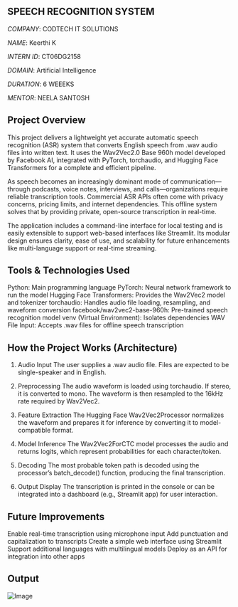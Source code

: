 ## SPEECH RECOGNITION SYSTEM

*COMPANY*: CODTECH IT SOLUTIONS

*NAME*: Keerthi K

*INTERN ID*: CT06DG2158

*DOMAIN*: Artificial Intelligence

*DURATION*: 6 WEEEKS

*MENTOR*: NEELA SANTOSH

## Project Overview
This project delivers a lightweight yet accurate automatic speech recognition (ASR) system that converts English speech from .wav audio files into written text. It uses the Wav2Vec2.0 Base 960h model developed by Facebook AI, integrated with PyTorch, torchaudio, and Hugging Face Transformers for a complete and efficient pipeline.

As speech becomes an increasingly dominant mode of communication—through podcasts, voice notes, interviews, and calls—organizations require reliable transcription tools. Commercial ASR APIs often come with privacy concerns, pricing limits, and internet dependencies. This offline system solves that by providing private, open-source transcription in real-time.

The application includes a command-line interface for local testing and is easily extensible to support web-based interfaces like Streamlit. Its modular design ensures clarity, ease of use, and scalability for future enhancements like multi-language support or real-time streaming.

## Tools & Technologies Used
Python:                             Main programming language
PyTorch:                          	Neural network framework to run the model
Hugging Face Transformers:         	Provides the Wav2Vec2 model and tokenizer
torchaudio:                       	Handles audio file loading, resampling, and waveform conversion
facebook/wav2vec2-base-960h:	      Pre-trained speech recognition model
venv (Virtual Environment):       	Isolates dependencies
WAV File Input:                   	Accepts .wav files for offline speech transcription

## How the Project Works (Architecture)
1. Audio Input
The user supplies a .wav audio file. Files are expected to be single-speaker and in English.

2. Preprocessing
The audio waveform is loaded using torchaudio. If stereo, it is converted to mono. The waveform is then resampled to the 16kHz rate required by Wav2Vec2.

3. Feature Extraction
The Hugging Face Wav2Vec2Processor normalizes the waveform and prepares it for inference by converting it to model-compatible format.

4. Model Inference
The Wav2Vec2ForCTC model processes the audio and returns logits, which represent probabilities for each character/token.

5. Decoding
The most probable token path is decoded using the processor’s batch_decode() function, producing the final transcription.

6. Output Display
The transcription is printed in the console or can be integrated into a dashboard (e.g., Streamlit app) for user interaction.

## Future Improvements
Enable real-time transcription using microphone input
Add punctuation and capitalization to transcripts
Create a simple web interface using Streamlit
Support additional languages with multilingual models
Deploy as an API for integration into other apps

## Output
![Image](https://github.com/user-attachments/assets/f74c6eee-397b-4e43-9c9d-a8f4de1bd57d)



